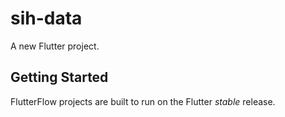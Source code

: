 # sih-data

A new Flutter project.

## Getting Started

FlutterFlow projects are built to run on the Flutter _stable_ release.
